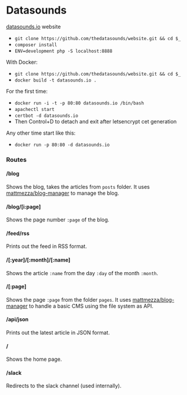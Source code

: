 # Datasounds

[datasounds.io](datasounds.io) website

- `git clone https://github.com/thedatasounds/website.git && cd $_`
- `composer install`
- `ENV=development php -S localhost:8888`

With Docker:
- `git clone https://github.com/thedatasounds/website.git && cd $_`
- `docker build -t datasounds.io .`

For the first time:
- `docker run -i -t -p 80:80 datasounds.io /bin/bash`
- `apachectl start`
- `certbot -d datasounds.io`
- Then Control+D to detach and exit after letsencrypt cet generation

Any other time start like this:
- `docker run -p 80:80 -d datasounds.io`


### Routes

#### /blog

Shows the blog, takes the articles from `posts` folder. It uses [mattmezza/blog-manager](https://github.com/mattmezza/blog-manager) to manage the blog.

#### /blog/[i:page]

Shows the page number `:page` of the blog.

#### /feed/rss

Prints out the feed in RSS format.

#### /[:year]/[:month]/[:name]

Shows the article `:name` from the day `:day` of the month `:month`.

#### /[:page]

Shows the page `:page` from the folder `pages`. It uses [mattmezza/blog-manager](https://github.com/mattmezza/blog-manager) to handle a basic CMS using the file system as API.

#### /api/json

Prints out the latest article in JSON format.

#### /

Shows the home page.

#### /slack

Redirects to the slack channel (used internally).